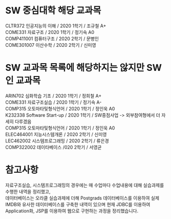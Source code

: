 # SW 중심대학 해당 교과목
CLTR372 인공지능의 이해 / 2020 1학기 / 조규철	A+ \
COME331	자료구조 / 2020 1학기 / 정기숙	A0 \
COMP411001 컴퓨터구조 / 2020 2학기 / 문병인 \
COME301007 이산수학 / 2020 2학기 / 신미영 

# SW 교과목 목록에 해당하지는 않지만 SW인 교과목
ARIN702 심화학습 기초	/ 2020 1학기 / 정희철 A+ \
COME331 자료구조실습 / 2020 1학기 / 정기숙	A- \
COMP315	오토마타및형식언어 / 2020 1학기 / 정인욱 A0 \
K232338	Software Start-up / 2020 1학기 / SW중점사업 -> 외부참여형에서 더 자세히 다루겠음 \
COMP315	오토마타및형식언어 / 2020 1학기 / 정인욱 A0 \
ELEC464001 지능시스템개론 / 2020 2학기 / 신미영 \
LEC462002	시스템프로그래밍 / 2020 2학기 / 류은경 \
COMP322002 데이타베이스 /020 2학기 / 서영균 

# 참고사항
자료구조실습, 시스템프로그래밍의 경우에는 매 수업마다 수업내용에 대해 실습과제를 수행한 내역을 정리했고, \
데이터베이스는 오라클 실습과제에 더해 Postgrads 데이터베이스를 이용하여 실제 IMDB와 유사한 데이터베이스를 구축한 내역이 있으며 현재 JDBC를 이용하여 Application화, JSP를 이용하여 웹으로 구현하는 과정을 정리했습니다.
